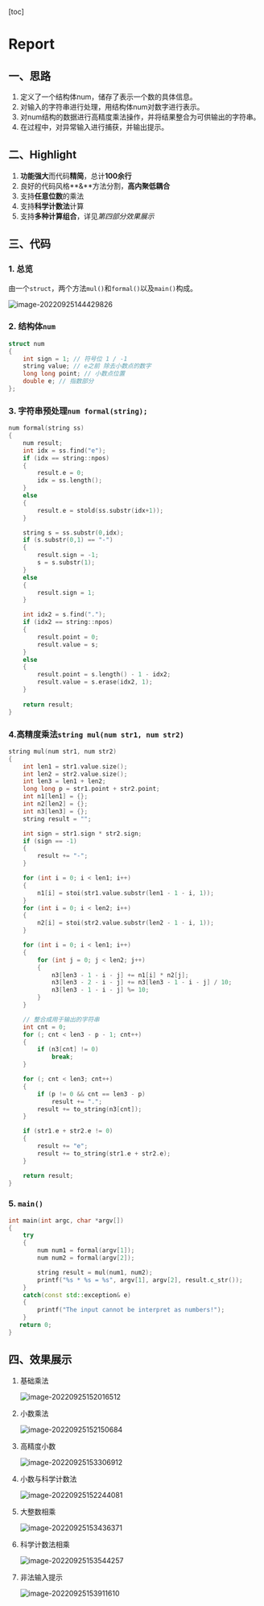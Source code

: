 [toc]

# Report

## 一、思路

1. 定义了一个结构体num，储存了表示一个数的具体信息。
2. 对输入的字符串进行处理，用结构体num对数字进行表示。
3. 对num结构的数据进行高精度乘法操作，并将结果整合为可供输出的字符串。
4. 在过程中，对异常输入进行捕获，并输出提示。



## 二、Highlight

1. **功能强大**而代码**精简**，总计**100余行**
2. 良好的代码风格**&**方法分割，**高内聚低耦合**
3. 支持**任意位数**的乘法
4. 支持**科学计数法**计算
5. 支持**多种计算组合**，详见*第四部分效果展示*



<div STYLE="page-break-after: always;"></div>

## 三、代码

### 1. 总览

由一个`struct`，两个方法`mul()`和`formal()`以及`main()`构成。

![image-20220925144429826](C:\Users\86158\AppData\Roaming\Typora\typora-user-images\image-20220925144429826.png)

### 2. 结构体`num`

```c++
struct num
{
    int sign = 1; // 符号位 1 / -1
    string value; // e之前 除去小数点的数字
    long long point; // 小数点位置
    double e; // 指数部分
};
```

### 3. 字符串预处理`num formal(string);`

```c++
num formal(string ss)
{
    num result;
    int idx = ss.find("e");
    if (idx == string::npos)
    {
        result.e = 0;
        idx = ss.length();
    }
    else
    {
        result.e = stold(ss.substr(idx+1));
    }

    string s = ss.substr(0,idx);
    if (s.substr(0,1) == "-")
    {
        result.sign = -1;
        s = s.substr(1);
    }
    else
    {
        result.sign = 1;
    }

    int idx2 = s.find(".");
    if (idx2 == string::npos)
    {
        result.point = 0;
        result.value = s;
    }
    else
    {
        result.point = s.length() - 1 - idx2;
        result.value = s.erase(idx2, 1);
    }
    
    return result;
}
```

### 4.高精度乘法`string mul(num str1, num str2)`

```c++
string mul(num str1, num str2)
{
    int len1 = str1.value.size();
    int len2 = str2.value.size();
    int len3 = len1 + len2;
    long long p = str1.point + str2.point;
    int n1[len1] = {};
    int n2[len2] = {};
    int n3[len3] = {};
    string result = "";

    int sign = str1.sign * str2.sign;
    if (sign == -1)
    {
        result += "-";
    }

    for (int i = 0; i < len1; i++)
    {
        n1[i] = stoi(str1.value.substr(len1 - 1 - i, 1));
    }
    for (int i = 0; i < len2; i++)
    {
        n2[i] = stoi(str2.value.substr(len2 - 1 - i, 1));
    }

    for (int i = 0; i < len1; i++)
    {
        for (int j = 0; j < len2; j++)
        {
            n3[len3 - 1 - i - j] += n1[i] * n2[j];
            n3[len3 - 2 - i - j] += n3[len3 - 1 - i - j] / 10;
            n3[len3 - 1 - i - j] %= 10;
        }
    }

    // 整合成用于输出的字符串
    int cnt = 0;
    for (; cnt < len3 - p - 1; cnt++)
    {
        if (n3[cnt] != 0)
            break;
    }

    for (; cnt < len3; cnt++)
    {
        if (p != 0 && cnt == len3 - p)
            result += ".";
        result += to_string(n3[cnt]);
    }

    if (str1.e + str2.e != 0)
    {
        result += "e";
        result += to_string(str1.e + str2.e);
    }

    return result;
}
```

### 5. `main()`

```c++
int main(int argc, char *argv[])
{
    try
    {
        num num1 = formal(argv[1]);
        num num2 = formal(argv[2]);

        string result = mul(num1, num2);
        printf("%s * %s = %s", argv[1], argv[2], result.c_str());
    }
    catch(const std::exception& e)
    {
        printf("The input cannot be interpret as numbers!");
    }
   return 0;
}
```

<div STYLE="page-break-after: always;"></div>

 ## 四、效果展示

1. 基础乘法

   ![image-20220925152016512](C:\Users\86158\AppData\Roaming\Typora\typora-user-images\image-20220925152016512.png)

2. 小数乘法

   ![image-20220925152150684](C:\Users\86158\AppData\Roaming\Typora\typora-user-images\image-20220925152150684.png)

3. 高精度小数

   ![image-20220925153306912](C:\Users\86158\AppData\Roaming\Typora\typora-user-images\image-20220925153306912.png)

4. 小数与科学计数法

   ![image-20220925152244081](C:\Users\86158\AppData\Roaming\Typora\typora-user-images\image-20220925152244081.png)

5. 大整数相乘

   ![image-20220925153436371](C:\Users\86158\AppData\Roaming\Typora\typora-user-images\image-20220925153436371.png)

6. 科学计数法相乘

   ![image-20220925153544257](C:\Users\86158\AppData\Roaming\Typora\typora-user-images\image-20220925153544257.png)

7. 非法输入提示

   ![image-20220925153911610](C:\Users\86158\AppData\Roaming\Typora\typora-user-images\image-20220925153911610.png)